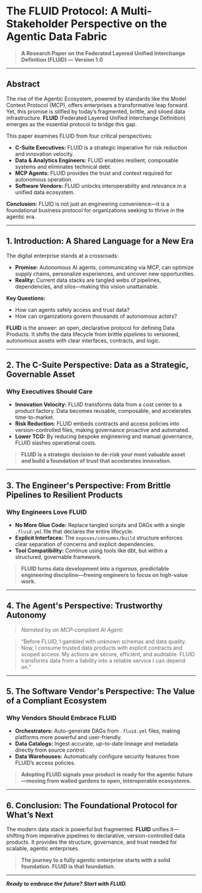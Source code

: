 # The FLUID Protocol: A Multi-Stakeholder Perspective on the Agentic Data Fabric

> **A Research Paper on the Federated Layered Unified Interchange Definition (FLUID) — Version 1.0**

---

## Abstract

The rise of the Agentic Ecosystem, powered by standards like the Model Context Protocol (MCP), offers enterprises a transformative leap forward. Yet, this promise is stifled by today’s fragmented, brittle, and siloed data infrastructure. **FLUID** (Federated Layered Unified Interchange Definition) emerges as the essential protocol to bridge this gap.

This paper examines FLUID from four critical perspectives:

- **C-Suite Executives:** FLUID is a strategic imperative for risk reduction and innovation velocity.
- **Data & Analytics Engineers:** FLUID enables resilient, composable systems and eliminates technical debt.
- **MCP Agents:** FLUID provides the trust and context required for autonomous operation.
- **Software Vendors:** FLUID unlocks interoperability and relevance in a unified data ecosystem.

**Conclusion:** FLUID is not just an engineering convenience—it is a foundational business protocol for organizations seeking to thrive in the agentic era.

---

## 1. Introduction: A Shared Language for a New Era

The digital enterprise stands at a crossroads:

- **Promise:** Autonomous AI agents, communicating via MCP, can optimize supply chains, personalize experiences, and uncover new opportunities.
- **Reality:** Current data stacks are tangled webs of pipelines, dependencies, and silos—making this vision unattainable.

**Key Questions:**
- How can agents safely access and trust data?
- How can organizations govern thousands of autonomous actors?

**FLUID** is the answer: an open, declarative protocol for defining Data Products. It shifts the data lifecycle from brittle pipelines to versioned, autonomous assets with clear interfaces, contracts, and logic.

---

## 2. The C-Suite Perspective: Data as a Strategic, Governable Asset

### **Why Executives Should Care**

- **Innovation Velocity:** FLUID transforms data from a cost center to a product factory. Data becomes reusable, composable, and accelerates time-to-market.
- **Risk Reduction:** FLUID embeds contracts and access policies into version-controlled files, making governance proactive and automated.
- **Lower TCO:** By reducing bespoke engineering and manual governance, FLUID slashes operational costs.

> **FLUID is a strategic decision to de-risk your most valuable asset and build a foundation of trust that accelerates innovation.**

---

## 3. The Engineer's Perspective: From Brittle Pipelines to Resilient Products

### **Why Engineers Love FLUID**

- **No More Glue Code:** Replace tangled scripts and DAGs with a single `.fluid.yml` file that declares the entire lifecycle.
- **Explicit Interfaces:** The `exposes/consumes/build` structure enforces clear separation of concerns and explicit dependencies.
- **Tool Compatibility:** Continue using tools like dbt, but within a structured, governable framework.

> **FLUID turns data development into a rigorous, predictable engineering discipline—freeing engineers to focus on high-value work.**

---

## 4. The Agent's Perspective: Trustworthy Autonomy

> _Narrated by an MCP-compliant AI Agent:_

> “Before FLUID, I gambled with unknown schemas and data quality. Now, I consume trusted data products with explicit contracts and scoped access. My actions are secure, efficient, and auditable. FLUID transforms data from a liability into a reliable service I can depend on.”

---

## 5. The Software Vendor's Perspective: The Value of a Compliant Ecosystem

### **Why Vendors Should Embrace FLUID**

- **Orchestrators:** Auto-generate DAGs from `.fluid.yml` files, making platforms more powerful and user-friendly.
- **Data Catalogs:** Ingest accurate, up-to-date lineage and metadata directly from source control.
- **Data Warehouses:** Automatically configure security features from FLUID’s access policies.

> **Adopting FLUID signals your product is ready for the agentic future—moving from walled gardens to open, interoperable ecosystems.**

---

## 6. Conclusion: The Foundational Protocol for What’s Next

The modern data stack is powerful but fragmented. **FLUID** unifies it—shifting from imperative pipelines to declarative, version-controlled data products. It provides the structure, governance, and trust needed for scalable, agentic enterprises.

> **The journey to a fully agentic enterprise starts with a solid foundation. FLUID is that foundation.**

---

**_Ready to embrace the future? Start with FLUID._**
